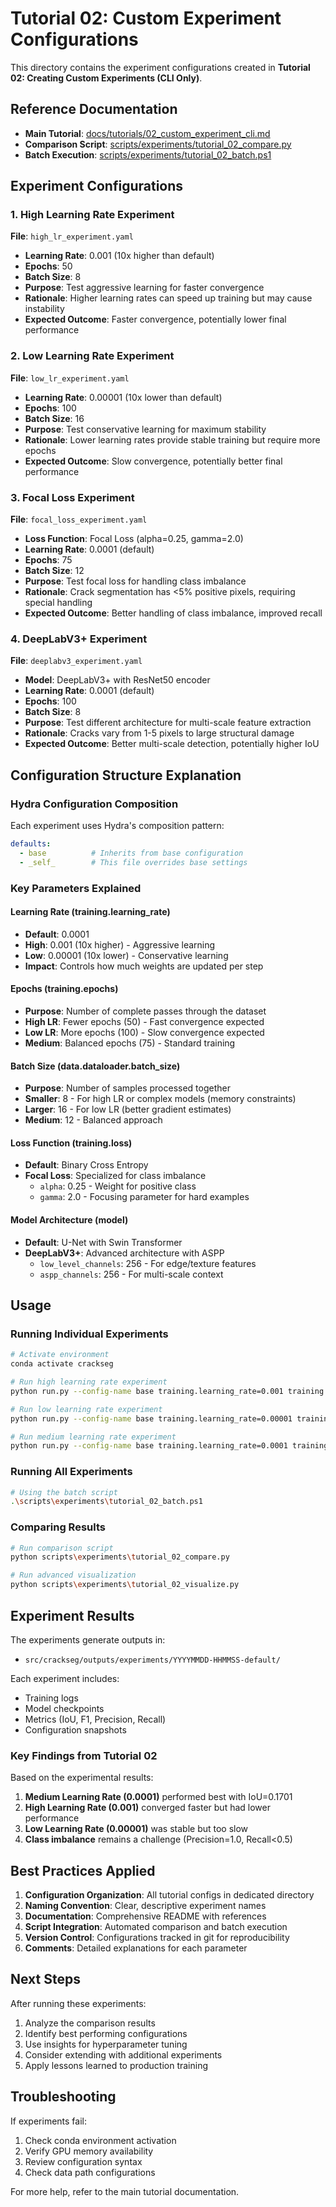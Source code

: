 # Tutorial 02: Custom Experiment Configurations

This directory contains the experiment configurations created in
**Tutorial 02: Creating Custom Experiments (CLI Only)**.

## Reference Documentation

- **Main Tutorial**: [docs/tutorials/02_custom_experiment_cli.md](../../../docs/tutorials/02_custom_experiment_cli.md)
- **Comparison Script**: [scripts/experiments/tutorial_02_compare.py](../../../scripts/experiments/tutorial_02_compare.py)
- **Batch Execution**: [scripts/experiments/tutorial_02_batch.ps1](../../../scripts/experiments/tutorial_02_batch.ps1)

## Experiment Configurations

### 1. High Learning Rate Experiment

**File**: `high_lr_experiment.yaml`

- **Learning Rate**: 0.001 (10x higher than default)
- **Epochs**: 50
- **Batch Size**: 8
- **Purpose**: Test aggressive learning for faster convergence
- **Rationale**: Higher learning rates can speed up training but may cause instability
- **Expected Outcome**: Faster convergence, potentially lower final performance

### 2. Low Learning Rate Experiment

**File**: `low_lr_experiment.yaml`

- **Learning Rate**: 0.00001 (10x lower than default)
- **Epochs**: 100
- **Batch Size**: 16
- **Purpose**: Test conservative learning for maximum stability
- **Rationale**: Lower learning rates provide stable training but require more epochs
- **Expected Outcome**: Slow convergence, potentially better final performance

### 3. Focal Loss Experiment

**File**: `focal_loss_experiment.yaml`

- **Loss Function**: Focal Loss (alpha=0.25, gamma=2.0)
- **Learning Rate**: 0.0001 (default)
- **Epochs**: 75
- **Batch Size**: 12
- **Purpose**: Test focal loss for handling class imbalance
- **Rationale**: Crack segmentation has <5% positive pixels, requiring special handling
- **Expected Outcome**: Better handling of class imbalance, improved recall

### 4. DeepLabV3+ Experiment

**File**: `deeplabv3_experiment.yaml`

- **Model**: DeepLabV3+ with ResNet50 encoder
- **Learning Rate**: 0.0001 (default)
- **Epochs**: 100
- **Batch Size**: 8
- **Purpose**: Test different architecture for multi-scale feature extraction
- **Rationale**: Cracks vary from 1-5 pixels to large structural damage
- **Expected Outcome**: Better multi-scale detection, potentially higher IoU

## Configuration Structure Explanation

### Hydra Configuration Composition

Each experiment uses Hydra's composition pattern:

```yaml
defaults:
  - base          # Inherits from base configuration
  - _self_        # This file overrides base settings
```

### Key Parameters Explained

#### Learning Rate (training.learning_rate)

- **Default**: 0.0001
- **High**: 0.001 (10x higher) - Aggressive learning
- **Low**: 0.00001 (10x lower) - Conservative learning
- **Impact**: Controls how much weights are updated per step

#### Epochs (training.epochs)

- **Purpose**: Number of complete passes through the dataset
- **High LR**: Fewer epochs (50) - Fast convergence expected
- **Low LR**: More epochs (100) - Slow convergence expected
- **Medium**: Balanced epochs (75) - Standard training

#### Batch Size (data.dataloader.batch_size)

- **Purpose**: Number of samples processed together
- **Smaller**: 8 - For high LR or complex models (memory constraints)
- **Larger**: 16 - For low LR (better gradient estimates)
- **Medium**: 12 - Balanced approach

#### Loss Function (training.loss)

- **Default**: Binary Cross Entropy
- **Focal Loss**: Specialized for class imbalance
  - `alpha`: 0.25 - Weight for positive class
  - `gamma`: 2.0 - Focusing parameter for hard examples

#### Model Architecture (model)

- **Default**: U-Net with Swin Transformer
- **DeepLabV3+**: Advanced architecture with ASPP
  - `low_level_channels`: 256 - For edge/texture features
  - `aspp_channels`: 256 - For multi-scale context

## Usage

### Running Individual Experiments

```bash
# Activate environment
conda activate crackseg

# Run high learning rate experiment
python run.py --config-name base training.learning_rate=0.001 training.epochs=50 data.dataloader.batch_size=8

# Run low learning rate experiment
python run.py --config-name base training.learning_rate=0.00001 training.epochs=100 data.dataloader.batch_size=16

# Run medium learning rate experiment
python run.py --config-name base training.learning_rate=0.0001 training.epochs=75 data.dataloader.batch_size=12
```

### Running All Experiments

```bash
# Using the batch script
.\scripts\experiments\tutorial_02_batch.ps1
```

### Comparing Results

```bash
# Run comparison script
python scripts\experiments\tutorial_02_compare.py

# Run advanced visualization
python scripts\experiments\tutorial_02_visualize.py
```

## Experiment Results

The experiments generate outputs in:

- `src/crackseg/outputs/experiments/YYYYMMDD-HHMMSS-default/`

Each experiment includes:

- Training logs
- Model checkpoints
- Metrics (IoU, F1, Precision, Recall)
- Configuration snapshots

### Key Findings from Tutorial 02

Based on the experimental results:

1. **Medium Learning Rate (0.0001)** performed best with IoU=0.1701
2. **High Learning Rate (0.001)** converged faster but had lower performance
3. **Low Learning Rate (0.00001)** was stable but too slow
4. **Class imbalance** remains a challenge (Precision=1.0, Recall<0.5)

## Best Practices Applied

1. **Configuration Organization**: All tutorial configs in dedicated directory
2. **Naming Convention**: Clear, descriptive experiment names
3. **Documentation**: Comprehensive README with references
4. **Script Integration**: Automated comparison and batch execution
5. **Version Control**: Configurations tracked in git for reproducibility
6. **Comments**: Detailed explanations for each parameter

## Next Steps

After running these experiments:

1. Analyze the comparison results
2. Identify best performing configurations
3. Use insights for hyperparameter tuning
4. Consider extending with additional experiments
5. Apply lessons learned to production training

## Troubleshooting

If experiments fail:

1. Check conda environment activation
2. Verify GPU memory availability
3. Review configuration syntax
4. Check data path configurations

For more help, refer to the main tutorial documentation.
